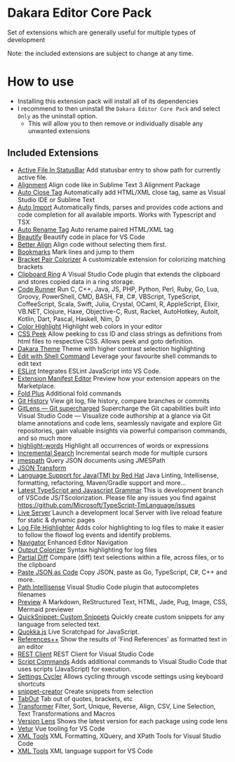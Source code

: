# Dakara Editor Core Pack
Set of extensions which are generally useful for multiple types of development

Note: the included extensions are subject to change at any time.

# How to use
- Installing this extension pack will install all of its dependencies
- I recommend to then uninstall the `Dakara Editor Core Pack` and select `Only` as the uninstall option.
   - This will allow you to then remove or individually disable any unwanted extensions

## Included Extensions

- [Active File In StatusBar](https://marketplace.visualstudio.com/items?itemName=ActiveFileInStatusBar) Add statusbar entry to show path for currently active file.
- [Alignment](https://marketplace.visualstudio.com/items?itemName=alignment) Align code like in Sublime Text 3 Alignment Package
- [Auto Close Tag](https://marketplace.visualstudio.com/items?itemName=auto-close-tag) Automatically add HTML/XML close tag, same as Visual Studio IDE or Sublime Text
- [Auto Import](https://marketplace.visualstudio.com/items?itemName=autoimport) Automatically finds, parses and provides code actions and code completion for all available imports. Works with Typescript and TSX
- [Auto Rename Tag](https://marketplace.visualstudio.com/items?itemName=auto-rename-tag) Auto rename paired HTML/XML tag
- [Beautify](https://marketplace.visualstudio.com/items?itemName=beautify) Beautify code in place for VS Code
- [Better Align](https://marketplace.visualstudio.com/items?itemName=better-align) Align code without selecting them first.
- [Bookmarks](https://marketplace.visualstudio.com/items?itemName=Bookmarks) Mark lines and jump to them
- [Bracket Pair Colorizer](https://marketplace.visualstudio.com/items?itemName=bracket-pair-colorizer) A customizable extension for colorizing matching brackets
- [Clipboard Ring](https://marketplace.visualstudio.com/items?itemName=code-clip-ring) A Visual Studio Code plugin that extends the clipboard and stores copied data in a ring storage.
- [Code Runner](https://marketplace.visualstudio.com/items?itemName=code-runner) Run C, C++, Java, JS, PHP, Python, Perl, Ruby, Go, Lua, Groovy, PowerShell, CMD, BASH, F#, C#, VBScript, TypeScript, CoffeeScript, Scala, Swift, Julia, Crystal, OCaml, R, AppleScript, Elixir, VB.NET, Clojure, Haxe, Objective-C, Rust, Racket, AutoHotkey, AutoIt, Kotlin, Dart, Pascal, Haskell, Nim, D
- [Color Highlight](https://marketplace.visualstudio.com/items?itemName=color-highlight) Highlight web colors in your editor
- [CSS Peek](https://marketplace.visualstudio.com/items?itemName=vscode-css-peek) Allow peeking to css ID and class strings as definitions from html files to respective CSS. Allows peek and goto definition.
- [Dakara Theme](https://marketplace.visualstudio.com/items?itemName=theme-dakara) Theme with higher contrast selection highlighting
- [Edit with Shell Command](https://marketplace.visualstudio.com/items?itemName=edit-with-shell) Leverage your favourite shell commands to edit text
- [ESLint](https://marketplace.visualstudio.com/items?itemName=vscode-eslint) Integrates ESLint JavaScript into VS Code.
- [Extension Manifest Editor](https://marketplace.visualstudio.com/items?itemName=extension-manifest-editor) Preview how your extension appears on the Marketplace.
- [Fold Plus](https://marketplace.visualstudio.com/items?itemName=dakara-foldplus) Additional fold commands
- [Git History](https://marketplace.visualstudio.com/items?itemName=githistory) View git log, file history, compare branches or commits
- [GitLens — Git supercharged](https://marketplace.visualstudio.com/items?itemName=gitlens) Supercharge the Git capabilities built into Visual Studio Code — Visualize code authorship at a glance via Git blame annotations and code lens, seamlessly navigate and explore Git repositories, gain valuable insights via powerful comparison commands, and so much more
- [highlight-words](https://marketplace.visualstudio.com/items?itemName=highlight-words) Highlight all occurrences of words or expressions
- [Incremental Search](https://marketplace.visualstudio.com/items?itemName=incremental-search) Incremental search mode for multiple cursors
- [jmespath](https://marketplace.visualstudio.com/items?itemName=jmespath-vscode) Query JSON documents using JMESPath
- [JSON Transform](https://marketplace.visualstudio.com/items?itemName=vscode-json-transform)
- [Language Support for Java(TM) by Red Hat](https://marketplace.visualstudio.com/items?itemName=java) Java Linting, Intellisense, formatting, refactoring, Maven/Gradle support and more...
- [Latest TypeScript and Javascript Grammar](https://marketplace.visualstudio.com/items?itemName=typescript-javascript-grammar) This is development branch of VSCode JS/TScolorization. Please file any issues you find against https://github.com/Microsoft/TypeScript-TmLanguage/issues
- [Live Server](https://marketplace.visualstudio.com/items?itemName=LiveServer) Launch a development local Server with live reload feature for static & dynamic pages
- [Log File Highlighter](https://marketplace.visualstudio.com/items?itemName=LogFileHighlighter) Adds color highlighting to log files to make it easier to follow the flowof log events and identify problems.
- [Navigator](https://marketplace.visualstudio.com/items?itemName=dakara-navigator) Enhanced Editor Navigation
- [Output Colorizer](https://marketplace.visualstudio.com/items?itemName=output-colorizer) Syntax highlighting for log files
- [Partial Diff](https://marketplace.visualstudio.com/items?itemName=partial-diff) Compare (diff) text selections within a file, across files, or to the clipboard
- [Paste JSON as Code](https://marketplace.visualstudio.com/items?itemName=quicktype) Copy JSON, paste as Go, TypeScript, C#, C++ and more.
- [Path Intellisense](https://marketplace.visualstudio.com/items?itemName=path-intellisense) Visual Studio Code plugin that autocompletes filenames
- [Preview](https://marketplace.visualstudio.com/items?itemName=preview-vscode) A Markdown, ReStructured Text, HTML, Jade, Pug, Image, CSS, Mermaid previewer
- [QuickSnippet: Custom Snippets](https://marketplace.visualstudio.com/items?itemName=quicksnippet) Quickly create custom snippets for any language from selected text.
- [Quokka.js](https://marketplace.visualstudio.com/items?itemName=quokka-vscode) Live Scratchpad for JavaScript.
- [References++](https://marketplace.visualstudio.com/items?itemName=references-plusplus) Show the results of 'Find References' as formatted text in an editor
- [REST Client](https://marketplace.visualstudio.com/items?itemName=rest-client) REST Client for Visual Studio Code
- [Script Commands](https://marketplace.visualstudio.com/items?itemName=vs-script-commands) Adds additional commands to Visual Studio Code that uses scripts (JavaScript) for execution.
- [Settings Cycler](https://marketplace.visualstudio.com/items?itemName=vscode-settings-cycler) Allows cycling through vscode settings using keyboard shortcuts
- [snippet-creator](https://marketplace.visualstudio.com/items?itemName=snippet-creator) Create snippets from selection
- [TabOut](https://marketplace.visualstudio.com/items?itemName=TabOut) Tab out of quotes, brackets, etc
- [Transformer](https://marketplace.visualstudio.com/items?itemName=transformer) Filter, Sort, Unique, Reverse, Align, CSV, Line Selection, Text Transformations and Macros
- [Version Lens](https://marketplace.visualstudio.com/items?itemName=vscode-versionlens) Shows the latest version for each package using code lens
- [Vetur](https://marketplace.visualstudio.com/items?itemName=vetur) Vue tooling for VS Code
- [XML Tools](https://marketplace.visualstudio.com/items?itemName=xml) XML Formatting, XQuery, and XPath Tools for Visual Studio Code
- [XML Tools](https://marketplace.visualstudio.com/items?itemName=qub-xml) XML language support for VS Code
